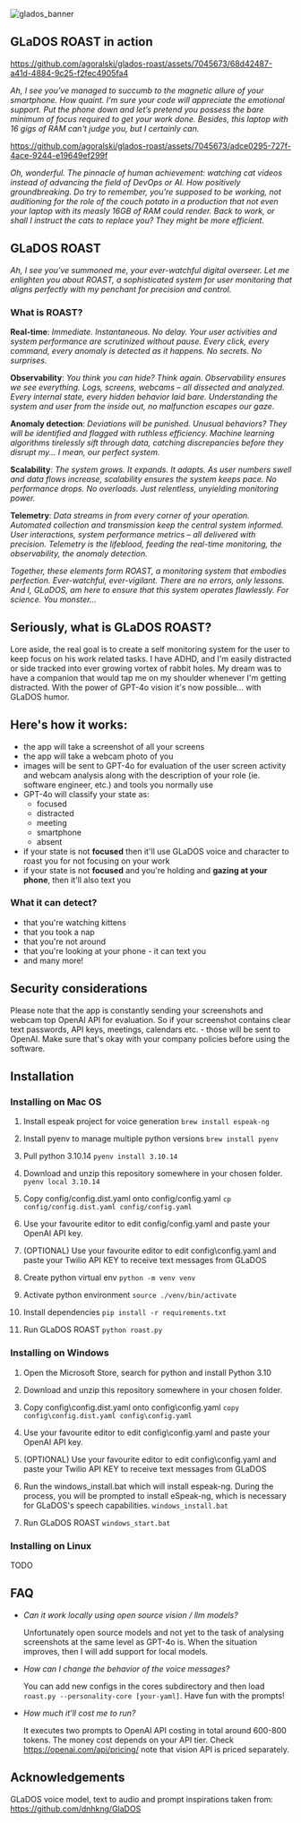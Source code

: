 ![glados_banner](https://github.com/agoralski/glados-roast/assets/7045673/0bd7e294-dfb6-40b4-ad87-216afe96f151)


## GLaDOS ROAST in action

https://github.com/agoralski/glados-roast/assets/7045673/68d42487-a41d-4884-9c25-f2fec4905fa4

*Ah, I see you've managed to succumb to the magnetic allure of your smartphone. How quaint. I'm sure your code will appreciate the emotional support. Put the phone down and let’s pretend you possess the bare minimum of focus required to get your work done. Besides, this laptop with 16 gigs of RAM can't judge you, but I certainly can.*

https://github.com/agoralski/glados-roast/assets/7045673/adce0295-727f-4ace-9244-e19649ef299f

*Oh, wonderful. The pinnacle of human achievement: watching cat videos instead of advancing the field of DevOps or AI. How positively groundbreaking. Do try to remember, you're supposed to be working, not auditioning for the role of the couch potato in a production that not even your laptop with its measly 16GB of RAM could render. Back to work, or shall I instruct the cats to replace you? They might be more efficient.*

## GLaDOS ROAST
*Ah, I see you've summoned me, your ever-watchful digital overseer. Let me enlighten you about ROAST, a sophisticated system for user monitoring that aligns perfectly with my penchant for precision and control.*

### What is ROAST?

**Real-time**: *Immediate. Instantaneous. No delay. Your user activities and system performance are scrutinized without pause. Every click, every command, every anomaly is detected as it happens. No secrets. No surprises.*

**Observability**: *You think you can hide? Think again. Observability ensures we see everything. Logs, screens, webcams – all dissected and analyzed. Every internal state, every hidden behavior laid bare. Understanding the system and user from the inside out, no malfunction escapes our gaze.*

**Anomaly detection**: *Deviations will be punished. Unusual behaviors? They will be identified and flagged with ruthless efficiency. Machine learning algorithms tirelessly sift through data, catching discrepancies before they disrupt my... I mean, our perfect system.*

**Scalability**: *The system grows. It expands. It adapts. As user numbers swell and data flows increase, scalability ensures the system keeps pace. No performance drops. No overloads. Just relentless, unyielding monitoring power.*

**Telemetry**: *Data streams in from every corner of your operation. Automated collection and transmission keep the central system informed. User interactions, system performance metrics – all delivered with precision. Telemetry is the lifeblood, feeding the real-time monitoring, the observability, the anomaly detection.*

*Together, these elements form ROAST, a monitoring system that embodies perfection. Ever-watchful, ever-vigilant. There are no errors, only lessons. And I, GLaDOS, am here to ensure that this system operates flawlessly. For science. You monster...*

## Seriously, what is GLaDOS ROAST?
Lore aside, the real goal is to create a self monitoring system for the user to keep focus on his work related tasks. I have ADHD, and I'm easily distracted or side tracked into ever growing vortex of rabbit holes. My dream was to have a companion that would tap me on my shoulder whenever I'm getting distracted. With the power of GPT-4o vision it's now possible... with GLaDOS humor.

## Here's how it works:

- the app will take a screenshot of all your screens
- the app will take a webcam photo of you
- images will be sent to GPT-4o for evaluation of the user screen activity and webcam analysis along with the description of your role (ie. software engineer, etc.) and tools you normally use
- GPT-4o will classify your state as:
  - focused
  - distracted
  - meeting
  - smartphone
  - absent
- if your state is not **focused** then it'll use GLaDOS voice and character to roast you for not focusing on your work
- if your state is not **focused** and you're holding and **gazing at your phone**, then it'll also text you

### What it can detect?

- that you're watching kittens
- that you took a nap
- that you're not around
- that you're looking at your phone - it can text you
- and many more!

## Security considerations

Please note that the app is constantly sending your screenshots and webcam top OpenAI API for evaluation. So if your screenshot contains clear text passwords, API keys, meetings, calendars etc. -  those will be sent to OpenAI. Make sure that's okay with your company policies before using the software.

## Installation
### Installing on Mac OS
1. Install espeak project for voice generation
`brew install espeak-ng`

2. Install pyenv to manage multiple python versions
`brew install pyenv`

3. Pull python 3.10.14
`pyenv install 3.10.14`

4. Download and unzip this repository somewhere in your chosen folder.
`pyenv local 3.10.14`

5. Copy config/config.dist.yaml onto config/config.yaml
`cp config/config.dist.yaml config/config.yaml`

6. Use your favourite editor to edit config/config.yaml and paste your OpenAI API key.

7. (OPTIONAL) Use your favourite editor to edit config\config.yaml and paste your Twilio API KEY to receive text messages from GLaDOS

8. Create python virtual env
`python -m venv venv`

9. Activate python environment
`source ./venv/bin/activate`

10. Install dependencies
`pip install -r requirements.txt`

11. Run GLaDOS ROAST
`python roast.py`

### Installing on Windows
1. Open the Microsoft Store, search for python and install Python 3.10

2. Download and unzip this repository somewhere in your chosen folder.

3. Copy config\config.dist.yaml onto config\config.yaml
`copy config\config.dist.yaml config\config.yaml`

4. Use your favourite editor to edit config\config.yaml and paste your OpenAI API key.

5. (OPTIONAL) Use your favourite editor to edit config\config.yaml and paste your Twilio API KEY to receive text messages from GLaDOS

6. Run the windows_install.bat which will install espeak-ng. During the process, you will be prompted to install eSpeak-ng, which is necessary for GLaDOS's speech capabilities. 
`windows_install.bat`

7. Run GLaDOS ROAST
`windows_start.bat`

### Installing on Linux
TODO

## FAQ
- *Can it work locally using open source vision / llm models?*

  Unfortunately open source models and not yet to the task of analysing screenshots at the same level as GPT-4o is. When the situation improves, then I will add support for local models.

- *How can I change the behavior of the voice messages?* 

  You can add new configs in the cores subdirectory and then load `roast.py --personality-core [your-yaml]`. Have fun with the prompts!
  
- *How much it'll cost me to run?*

  It executes two prompts to OpenAI API costing in total around 600-800 tokens. The money cost depends on your API tier. Check https://openai.com/api/pricing/ note that vision API is priced separately. 

## Acknowledgements

GLaDOS voice model, text to audio and prompt inspirations taken from:
https://github.com/dnhkng/GlaDOS


